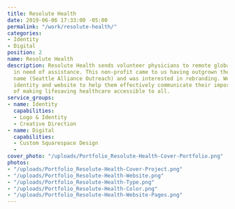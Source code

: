 ```yaml
---
title: Resolute Health
date: 2019-06-06 17:33:00 -05:00
permalink: "/work/resolute-health/"
categories:
- Identity
- Digital
position: 2
name: Resolute Health
description: Resolute Health sends volunteer physicians to remote global communities
  in need of assistance. This non-profit came to us having outgrown their previous
  name (Seattle Alliance Outreach) and was interested in rebranding. We designed their
  identity and website to help them effectively communicate their important mission
  of making lifesaving healthcare accessible to all.
service_groups:
- name: Identity
  capabilities:
  - Logo & Identity
  - Creative Direction
- name: Digital
  capabilities:
  - Custom Squarespace Design
  - 
cover_photo: "/uploads/Portfolio_Resolute-Health-Cover-Portfolio.png"
photos:
- "/uploads/Portfolio_Resolute-Health-Cover-Project.png"
- "/uploads/Portfolio_Resolute-Health-Website.png"
- "/uploads/Portfolio_Resolute-Health-Type.png"
- "/uploads/Portfolio_Resolute-Health-Color.png"
- "/uploads/Portfolio_Resolute-Health-Website-Pages.png"
---
```


